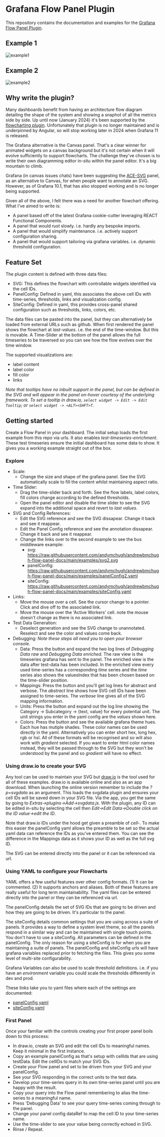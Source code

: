 # Grafana Flow Panel Plugin

This repository contains the documentation and examples for the [Grafana Flow Panel Plugin](https://github.com/andymchugh/andrewbmchugh-flow-panel).

## Example 1
![example1](img/example1.png)

## Example 2
![example2](img/example2.png)

## Why write the plugin?
Many dashboards benefit from having an architecture flow diagram detailing the shape of the system and showing a snaphot of all the metrics side by side. Up until now (January 2024) it's been supported by the [flowcharting plugin](https://github.com/algenty/grafana-flowcharting). Unfortunately that plugin is no longer maintained and is underpinned by Angular, so will stop working later in 2024 when Grafana 11 is released.

The Grafana alternative is the Canvas panel. That's a clear winner for animated widgets on a canvas background but it's not certain when it will evolve sufficiently to support flowcharts. The challenge they've chosen is to write their own diagramming editor in-situ within the panel editor. It's a big mountain to climb.

Grafana (in canvas issues chats) have been suggesting the [ACE-SVG](https://github.com/ACE-IoT-Solutions/ace-svg-react) panel, as an alternative to Canvas, for when people want to annotate an SVG. However, as of Grafana 10.1, that has also stopped working and is no longer being supported.

Given all of the above, I felt there was a need for another flowchart offering. What I've aimed to write is:
- A panel based off of the latest Grafana cookie-cutter leveraging REACT Functional Components.
- A panel that would *rust* slowly. i.e. hardly any bespoke imports.
- A panel that would simplify maintenance. i.e. actively support configuration sharing.
- A panel that would support tailoring via grafana variables. i.e. dynamic threshold configuration. 

## Feature Set
The plugin content is defined with three data files:
- SVG: This defines the flowchart with controllable widgets identified via the cell IDs.
- PanelConfig: Defined in yaml, this associates the above cell IDs with time-series, thresholds, links and visualization config.
- SiteConfig: Defined in yaml, this provides cross-panel shared configuration such as thresholds, links, colors, etc.

The data files can be pasted into the panel, but they can alternatively be loaded from external URLs such as github. When first rendered the panel shows the flowchart at *last-values*. i.e. the end of the time-window. But this is movable. A Time-Slider at the bottom of the panel allows the full timeseries to be traversed so you can see how the flow evolves over the time window.

The supported visualizations are:
- label content
- label color
- fill color
- links

*Note that tooltips have no inbuilt support in the panel, but can be defined in the SVG and will appear in the panel on-hover courtesy of the underlying framework. To set a tooltip in draw.io, `select widget -> Edit -> Edit Tooltip`; or `select widget -> <ALT><SHFT>T`.*

## Getting started
Create a Flow Panel in your dashboard. The initial setup loads the first example from this repo via urls. It also enables *test-timeseries-enrichment*. These test timeseries ensure the initial dashboard has some data to show. It gives you a working example straight out of the box.

### Explore
- Scale:
  - Change the size and shape of the grafana panel. See the SVG automatically scale to fill the content whilst maintaining aspect ratio.
- Time Slider:
  - Drag the time-slider back and forth. See the flow labels, label colors, fill colors change according to the defined thresholds.
  - Open the panel editor and disable the time slider to see the SVG expand into the additional space and revert to *last values*.
- SVG and Config References:
  - Edit the SVG reference and see the SVG dissapear. Change it back and see it reappear.
  - Edit the Panel Config reference and see the annotation dissapear. Change it back and see it reappear.
  - Change the links over to the second example to see the bus middleware example:
    - svg: https://raw.githubusercontent.com/andymchugh/andrewbmchugh-flow-panel-docs/main/examples/svg2.svg
    - panelConfig: https://raw.githubusercontent.com/andymchugh/andrewbmchugh-flow-panel-docs/main/examples/panelConfig2.yaml
    - siteConfig: https://raw.githubusercontent.com/andymchugh/andrewbmchugh-flow-panel-docs/main/examples/siteConfig.yaml
- Links:
  - Move the mouse over a cell. See the cursor change to a pointer. Click and dive off to the associated link.
  - Move the mouse over the 'Active Workers' cell. note the mouse doesn't change as there is no associated link.
- Test Data Generation:
  - Deselect generation and see the SVG change to unannotated. Reselect and see the color and values come back.
- Debugging: *Note these steps all need you to open your browser console.*
  - Data: Press the button and expand the two log lines of *Debugging Data raw* and *Debugging Data enriched*. The raw view is the timeseries grafana has sent to the panel. The enriched view is the data after test-data has been included. In the enriched view every used time-series has a corresponding *time* series and the *time* series also shows the valuesIndex that has been chosen based on the time-slider position.
  -  Mappings: Press the button and you'll get log lines for abstract and verbose. The *abstract* line shows how SVG cell IDs have been assigned to time-series. The *verbose* line gives all of the SVG mapping information.
  -  Units: Press the button and expand out the log line showing the Category -> Subcategory -> {text, value} for every potential unit. The unit strings you enter in the yaml config are the *values* shown here.
  -  Colors: Press the button and see the available grafana theme hues. Each hue has mutiple shades. These color names can be used directly in the yaml. Alternatively you can enter short hex, long hex, rgb or hsl. All of these formats will be recognised and so will also work with *gradient* selected. If you want to enter html color names instead, they will be passed through to the SVG but they won't be understood by the panel and so *gradient* will have no effect.

### Using draw.io to create your SVG
Any tool can be used to maintain your SVG but [draw.io](https://app.diagrams.net/?p=svgData) is the tool used for all of these examples. draw.io is available online and also as an app download. When launching the online version remember to include the *?p=svgdata* as an argument. This loads the svgdata plugin and ensures your cell IDs will be saved down in your SVG file. Via the app, you get the same by going to *Extras->plugins->Add->svgdata.js*. With the plugin, any ID can be edited in-situ by selecting the cell then *Edit->Edit Data->Double click on the ID value->edit the ID*.

Note that draw.io IDs under the hood get given a preamble of *cell-*. To make this easier the panelConfig yaml allows the preamble to be set so the actual yaml data can reference the IDs as you've entered them. You can see the difference in the Mappings data as it shows your ID as well as the full svg ID.

The SVG can be entered directly into the panel or it can be referenced via url.

### Using YAML to configure your Flowcharts
YAML offers a few useful features over other config formats. (1) It can be commented. (2) It supports anchors and aliases. Both of these features are really useful for long term maintainability. The yaml files can be entered directly into the panel or they can be referenced via url.

The panelConfig details the set of SVG IDs that are going to be driven and how they are going to be driven. It's particular to the panel.

The siteConfig details common settings that you are using across a suite of panels. It provides a way to define a system level theme, so all the panels respond in a similar way and can be maintained with single touch points. You don't have to use a siteConfig. All parameters can be defined in the panelConfig. The only reason for using a siteConfig is for when you are maintaining a suite of panels. The panelConfig and siteConfig urls will have grafana variables replaced prior to fetching the files. This gives you some level of multi-site configurability.

Grafana Variables can also be used to scale threshold definitions. i.e. if you have an *environment* variable you could scale the thresholds differently in dev and prod.

These links take you to yaml files where each of the settings are documented:
- [panelConfig yaml](https://github.com/andymchugh/andrewbmchugh-flow-panel-docs/blob/main/yaml_defs/panelConfig.yaml)
- [siteConfig yaml](https://github.com/andymchugh/andrewbmchugh-flow-panel-docs/blob/main/yaml_defs/siteConfig.yaml)

### First Panel
Once your familiar with the controls creating your first proper panel boils down to this process:
- In draw.io, create an SVG and edit the cell IDs to meaningful names. Keep it minimal in the first instance.
- Copy an example panelConfig as that's setup with cellIds that are using testData. Edit the cellIDs to match your SVG IDs.
- Create your Flow panel and set to be driven from your SVG and your panelConfig.
- See your SVG responding in the correct units to the test data.
- Develop your time-series query in its own time-series panel until you are happy with the result.
- Copy your query into the Flow panel remembering to alias the time-series to a meaningful name.
- Press 'Debugging Data' to see your query time-series coming through to the panel.
- Change your panel config dataRef to map the cell ID to your time-series name.
- Use the time-slider to see your value being correctly echoed in SVG.
- Rinse / Repeat. 
